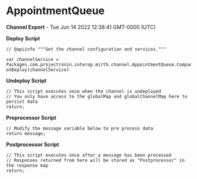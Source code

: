# AppointmentQueue

__Channel Export__ - Tue Jun 14 2022 12:38:41 GMT-0000 (UTC)

__Deploy Script__

```
// @apiinfo """Get the channel configuration and services."""

var channelService = Packages.com.projectronin.interop.mirth.channel.AppointmentQueue.Companion.create();
onDeploy(channelService)

```

__Undeploy Script__

```
// This script executes once when the channel is undeployed
// You only have access to the globalMap and globalChannelMap here to persist data
return;
```

__Preprocessor Script__

```
// Modify the message variable below to pre process data
return message;
```

__Postprocessor Script__

```
// This script executes once after a message has been processed
// Responses returned from here will be stored as "Postprocessor" in the response map
return;
```
